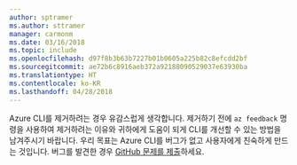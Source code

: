 ```yaml
---
author: sptramer
ms.author: sttramer
manager: carmonm
ms.date: 03/16/2018
ms.topic: include
ms.openlocfilehash: d97f8b3b63b7227b01b0605a225b82c8efcdd2bf
ms.sourcegitcommit: ae72b6c8916aeb372a92188090529037e63930ba
ms.translationtype: HT
ms.contentlocale: ko-KR
ms.lasthandoff: 04/28/2018
---
```

Azure CLI를 제거하려는 경우 유감스럽게 생각합니다. 제거하기 전에 `az feedback` 명령을 사용하여 제거하려는 이유와 귀하에게 도움이 되게 CLI를 개선할 수 있는 방법을 남겨주시기 바랍니다. 우리 목표는 Azure CLI를 버그가 없고 사용자에게 친숙하게 만드는 것입니다. 버그를 발견한 경우 [GitHub 문제를 제출](https://github.com/Azure/azure-cli/issues)하세요.
